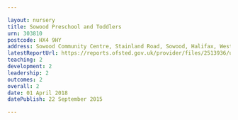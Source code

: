 ```yaml
---

layout: nursery
title: Sowood Preschool and Toddlers
urn: 303810
postcode: HX4 9HY
address: Sowood Community Centre, Stainland Road, Sowood, Halifax, West Yorkshire, HX4 9HY
latestReportUrl: https://reports.ofsted.gov.uk/provider/files/2513936/urn/303810.pdf
teaching: 2
development: 2
leadership: 2
outcomes: 2
overall: 2
date: 01 April 2018 
datePublish: 22 September 2015

---
```


